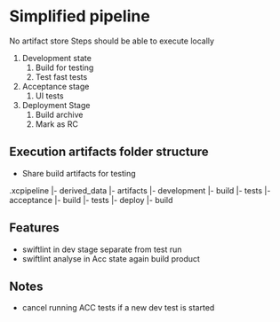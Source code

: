 # Simplified pipeline

No artifact store
Steps should be able to execute locally

1. Development state
   1. Build for testing
   2. Test fast tests
2. Acceptance stage
   1. UI tests
3. Deployment Stage
   1. Build archive
   2. Mark as RC

## Execution artifacts folder structure

* Share build artifacts for testing

.xcpipeline
  |- derived_data
  |- artifacts
    |- development
        |- build
        |- tests
    |- acceptance
        |- build
        |- tests
    |- deploy
        |- build

## Features

* swiftlint in dev stage separate from test run
* swiftlint analyse in Acc state again build product

## Notes

* cancel running ACC tests if a new dev test is started